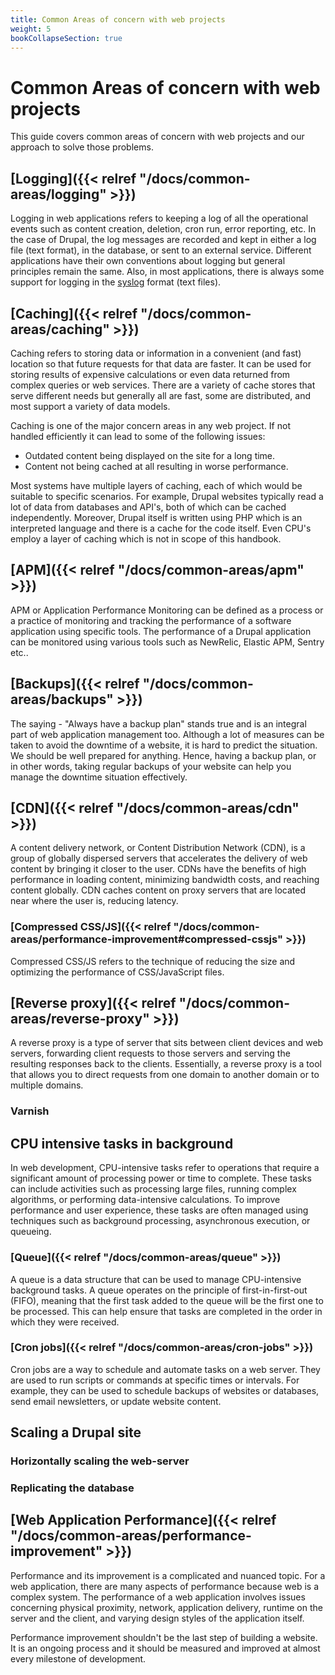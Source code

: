 ```yaml
---
title: Common Areas of concern with web projects
weight: 5
bookCollapseSection: true
---
```


# Common Areas of concern with web projects

This guide covers common areas of concern with web projects and our approach to solve those problems.

## [Logging]({{< relref "/docs/common-areas/logging" >}})

Logging in web applications refers to keeping a log of all the operational events such as content creation, deletion, cron run, error reporting, etc. In the case of Drupal, the log messages are recorded and kept in either a log file (text format), in the database, or sent to an external service. Different applications have their own conventions about logging but general principles remain the same. Also, in most applications, there is always some support for logging in the [syslog](https://en.wikipedia.org/wiki/Syslog) format (text files).

## [Caching]({{< relref "/docs/common-areas/caching" >}})

Caching refers to storing data or information in a convenient (and fast) location so that future requests for that data are faster. It can be used for storing results of expensive calculations or even data returned from complex queries or web services. There are a variety of cache stores that serve different needs but generally all are fast, some are distributed, and most support a variety of data models.

Caching is one of the major concern areas in any web project. If not handled efficiently it can lead to some of the following issues:

- Outdated content being displayed on the site for a long time.
- Content not being cached at all resulting in worse performance.

Most systems have multiple layers of caching, each of which would be suitable to specific scenarios. For example, Drupal websites typically read a lot of data from databases and API's, both of which can be cached independently. Moreover, Drupal itself is written using PHP which is an interpreted language and there is a cache for the code itself. Even CPU's employ a layer of caching which is not in scope of this handbook.

## [APM]({{< relref "/docs/common-areas/apm" >}})

APM or Application Performance Monitoring can be defined as a process or a practice of monitoring and tracking the performance of a software application using specific tools. The performance of a Drupal application can be monitored using various tools such as NewRelic, Elastic APM, Sentry etc..

## [Backups]({{< relref "/docs/common-areas/backups" >}})

The saying - "Always have a backup plan" stands true and is an integral part of web application management too. Although a lot of measures can be taken to avoid the downtime of a website, it is hard to predict the situation. We should be well prepared for anything. Hence, having a backup plan, or in other words, taking regular backups of your website can help you manage the downtime situation effectively.

## [CDN]({{< relref "/docs/common-areas/cdn" >}})

A content delivery network, or Content Distribution Network (CDN), is a group of globally dispersed servers that accelerates the delivery of web content by bringing it closer to the user. CDNs have the benefits of high performance in loading content, minimizing bandwidth costs, and reaching content globally. CDN caches content on proxy servers that are located near where the user is, reducing latency.

### [Compressed CSS/JS]({{< relref "/docs/common-areas/performance-improvement#compressed-cssjs" >}})

Compressed CSS/JS refers to the technique of reducing the size and optimizing the performance of CSS/JavaScript files.

## [Reverse proxy]({{< relref "/docs/common-areas/reverse-proxy" >}})

A reverse proxy is a type of server that sits between client devices and web servers, forwarding client requests to those servers and serving the resulting responses back to the clients. Essentially, a reverse proxy is a tool that allows you to direct requests from one domain to another domain or to multiple domains.

### Varnish

## CPU intensive tasks in background

In web development, CPU-intensive tasks refer to operations that require a significant amount of processing power or time to complete. These tasks can include activities such as processing large files, running complex algorithms, or performing data-intensive calculations. To improve performance and user experience, these tasks are often managed using techniques such as background processing, asynchronous execution, or queueing.

### [Queue]({{< relref "/docs/common-areas/queue" >}})

A queue is a data structure that can be used to manage CPU-intensive background tasks. A queue operates on the principle of first-in-first-out (FIFO), meaning that the first task added to the queue will be the first one to be processed. This can help ensure that tasks are completed in the order in which they were received.

### [Cron jobs]({{< relref "/docs/common-areas/cron-jobs" >}})

Cron jobs are a way to schedule and automate tasks on a web server. They are used to run scripts or commands at specific times or intervals. For example, they can be used to schedule backups of websites or databases, send email newsletters, or update website content.

## Scaling a Drupal site

### Horizontally scaling the web-server

### Replicating the database

## [Web Application Performance]({{< relref "/docs/common-areas/performance-improvement" >}})

Performance and its improvement is a complicated and nuanced topic. For a web application, there are many aspects of performance because web is a complex system. The performance of a web application involves issues concerning physical proximity, network, application delivery, runtime on the server and the client, and varying design styles of the application itself.

Performance improvement shouldn't be the last step of building a website. It is an ongoing process and it should be measured and improved at almost every milestone of development.
